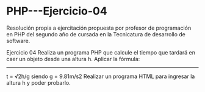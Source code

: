 # PHP---Ejercicio-04
Resolución propia a ejercitación propuesta por profesor de programación en PHP del segundo año de cursada en la Tecnicatura de desarrollo de software.

Ejercicio 04
Realiza un programa PHP que calcule el tiempo que tardará en caer un objeto desde
una altura h. Aplicar la fórmula:
___
t = √2h/g
siendo g = 9.81m/s2
Realizar un programa HTML para ingresar la altura h y poder probarlo.
